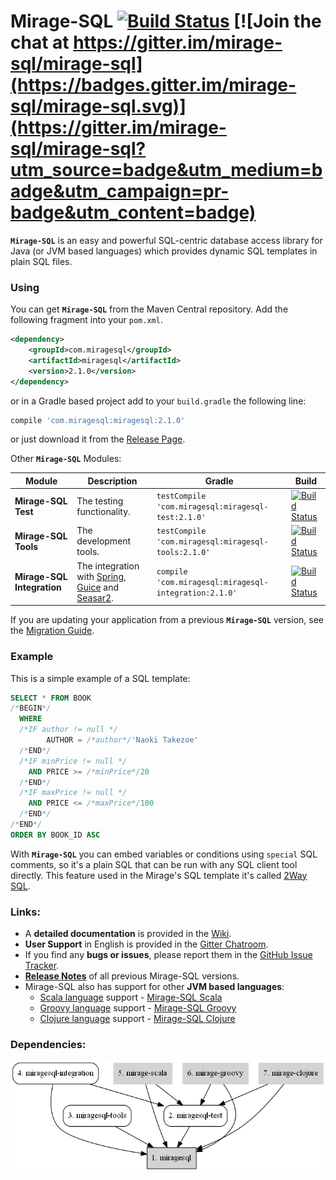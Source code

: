 Mirage-SQL [![Build Status](https://travis-ci.org/mirage-sql/mirage.svg?branch=master)](https://travis-ci.org/mirage-sql/mirage) [![Join the chat at https://gitter.im/mirage-sql/mirage-sql](https://badges.gitter.im/mirage-sql/mirage-sql.svg)](https://gitter.im/mirage-sql/mirage-sql?utm_source=badge&utm_medium=badge&utm_campaign=pr-badge&utm_content=badge)
======

**`Mirage-SQL`** is an easy and powerful SQL-centric database access library for Java (or JVM based languages) which provides dynamic SQL templates in plain SQL files.

### Using
You can get **`Mirage-SQL`** from the Maven Central repository. Add the following fragment into your `pom.xml`.

```xml
<dependency>
    <groupId>com.miragesql</groupId>
    <artifactId>miragesql</artifactId>
    <version>2.1.0</version>
</dependency>
```
or in a Gradle based project add to your ```build.gradle``` the following line:
```groovy
compile 'com.miragesql:miragesql:2.1.0'
```

or just download it from the [Release Page](https://github.com/mirage-sql/mirage/releases).


Other **`Mirage-SQL`** Modules:

Module|Description|Gradle|Build
---   |---        |---   |---
**Mirage-SQL Test**|The testing functionality.| `testCompile 'com.miragesql:miragesql-test:2.1.0'`|[![Build Status](https://travis-ci.org/mirage-sql/mirage-test.svg?branch=master)](https://travis-ci.org/mirage-sql/mirage-test)
**Mirage-SQL Tools**|The development tools.| `testCompile 'com.miragesql:miragesql-tools:2.1.0'`|[![Build Status](https://travis-ci.org/mirage-sql/mirage-tools.svg?branch=master)](https://travis-ci.org/mirage-sql/mirage-tools)
**Mirage-SQL Integration** |The integration with [Spring](https://projects.spring.io/spring-framework/), [Guice](https://github.com/google/guice) and [Seasar2](http://www.seasar.org/en/).|`compile 'com.miragesql:miragesql-integration:2.1.0'`|[![Build Status](https://travis-ci.org/mirage-sql/mirage-test.svg?branch=master)](https://travis-ci.org/mirage-sql/mirage-integration)


If you are updating your application from a previous **`Mirage-SQL`** version, see the [Migration Guide](https://github.com/mirage-sql/mirage/wiki/Migration-Guide).

### Example

This is a simple example of a SQL template:

```sql
SELECT * FROM BOOK
/*BEGIN*/
  WHERE
  /*IF author != null */
        AUTHOR = /*author*/'Naoki Takezoe'
  /*END*/
  /*IF minPrice != null */
    AND PRICE >= /*minPrice*/20
  /*END*/
  /*IF maxPrice != null */
    AND PRICE <= /*maxPrice*/100
  /*END*/
/*END*/
ORDER BY BOOK_ID ASC
```

With **`Mirage-SQL`** you can embed variables or conditions using `special` SQL comments, so it's a plain SQL that can be run with any SQL client tool directly. 
This feature used in the Mirage's SQL template it's called [2Way SQL](https://github.com/mirage-sql/mirage/wiki/2WaySQL).

### Links:
 - A **detailed documentation** is provided in the [Wiki](https://github.com/mirage-sql/mirage/wiki).
 - **User Support** in English is provided in the [Gitter Chatroom](https://gitter.im/mirage-sql/mirage-sql).
 - If you find any **bugs or issues**, please report them in the [GitHub Issue Tracker](https://github.com/mirage-sql/mirage/issues).
 - **[Release Notes](https://github.com/mirage-sql/mirage/wiki/Releases)** of all previous Mirage-SQL versions.
 - Mirage-SQL also has support for other **JVM based languages**:
   - [Scala language](http://www.scala-lang.org/) support - [Mirage-SQL Scala](https://github.com/mirage-sql/mirage-scala)
   - [Groovy language](http://www.groovy-lang.org/) support - [Mirage-SQL Groovy](https://github.com/mirage-sql/mirage-groovy)
   - [Clojure language](https://clojure.org/) support - [Mirage-SQL Clojure](https://github.com/mirage-sql/mirage-clojure)

### Dependencies:
![Module Dependencies](dependencies.png)   